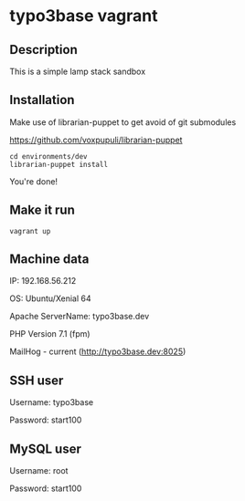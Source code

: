 typo3base vagrant
=================

## Description

This is a simple lamp stack sandbox

## Installation

Make use of librarian-puppet to get avoid of git submodules

https://github.com/voxpupuli/librarian-puppet

	cd environments/dev
	librarian-puppet install

You're done!

## Make it run

	vagrant up

## Machine data

IP: 192.168.56.212

OS: Ubuntu/Xenial 64

Apache ServerName: typo3base.dev

PHP Version 7.1 (fpm)

MailHog - current (http://typo3base.dev:8025)

## SSH user

Username: typo3base

Password: start100

## MySQL user

Username: root

Password: start100
